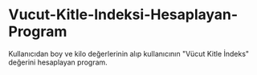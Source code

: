 # Vucut-Kitle-Indeksi-Hesaplayan-Program
Kullanıcıdan boy ve kilo değerlerinin alıp kullanıcının "Vücut Kitle İndeks" değerini hesaplayan program.
